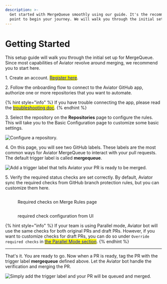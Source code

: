```yaml
---
description: >-
  Get started with MergeQueue smoothly using our guide. It's the recommended
  point to begin your journey. We will walk you through the initial setup steps.
---
```


# Getting Started

This setup guide will walk you through the initial set up for MergeQueue. Since most capabilities of Aviator revolve around merging, we recommend you to start here.&#x20;

1\. Create an account. [<mark style="color:blue;">Register here</mark>](https://app.aviator.co/auth/login).

2\. Follow the onboarding flow to connect to the Aviator GitHub app, authorize one or more repositories that you want to automate.

{% hint style="info" %}
If you have trouble connecting the app, please read the [<mark style="color:blue;">troubleshooting doc</mark>](../manage/faqs/troubleshooting-github-app-connection.md).
{% endhint %}

3\. Select the repository on the **Repositories** page to configure the rules. This will take you to the Basic Configuration page to customize some basic settings.

![Configure a repository.](<../.gitbook/assets/Screen Shot 2022-05-23 at 2.38.56 PM.png>)

4\. On this page, you will see two GitHub labels. These labels are the most common ways for Aviator MergeQueue to interact with your pull requests. The default trigger label is called **mergequeue**.

![Add a trigger label that tells Aviator your PR is ready to be merged.](<../.gitbook/assets/Screen Shot 2023-10-12 at 2.30.13 PM.png>)

5\. Verify the required status checks are set correctly. By default, Aviator sync the required checks from GitHub branch protection rules, but you can customize them here.&#x20;

<figure><img src="../.gitbook/assets/Screen Shot 2023-10-12 at 2.32.25 PM.png" alt=""><figcaption><p>Required checks on Merge Rules page</p></figcaption></figure>

<figure><img src="../.gitbook/assets/required_checks.png" alt=""><figcaption><p>required check configuration from UI</p></figcaption></figure>

{% hint style="info" %}
If your team is using Parallel mode, Aviator bot will use the same checks for both original PRs and draft PRs. However, if you want to customize checks for draft PRs, you can do so under `Override required checks` in [<mark style="color:blue;">the Parallel Mode section</mark>](concepts/parallel-mode/).
{% endhint %}

***

That's it. You are ready to go. Now when a PR is ready, tag the PR with the trigger label **mergequeue** defined above. Let the Aviator bot handle the verification and merging the PR.

![Simply add the trigger label and your PR will be queued and merged.](<../.gitbook/assets/Screen Shot 2022-05-23 at 5.37.18 PM.png>)
